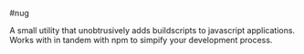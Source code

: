 #nug

A small utility that unobtrusively adds buildscripts to javascript applications.
Works with in tandem with npm to simpify your development process.
